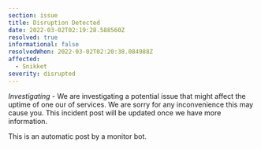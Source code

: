 ```yaml
---
section: issue
title: Disruption Detected
date: 2022-03-02T02:19:28.588560Z
resolved: true
informational: false
resolvedWhen: 2022-03-02T02:20:38.084988Z
affected:
  - Snikket
severity: disrupted
---
```

*Investigating* - We are investigating a potential issue that might affect the uptime of one our of services. We are sorry for any inconvenience this may cause you. This incident post will be updated once we have more information.

This is an automatic post by a monitor bot.
        
